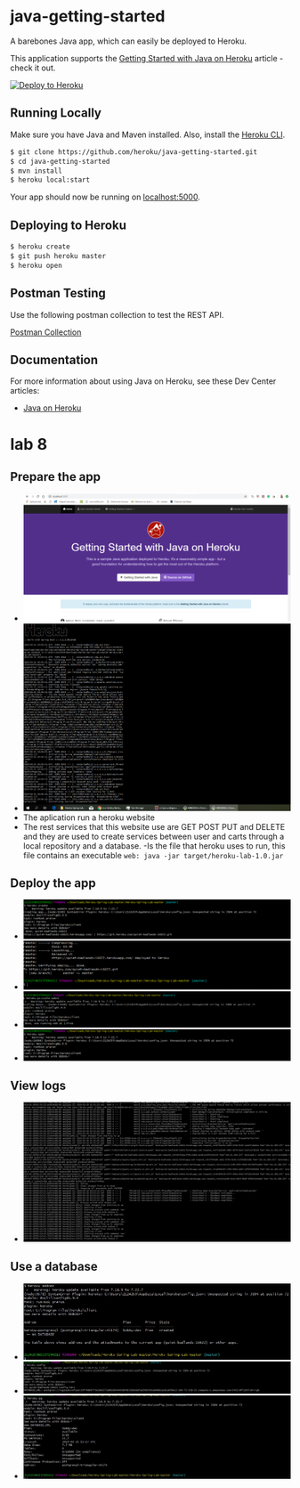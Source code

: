 # java-getting-started

A barebones Java app, which can easily be deployed to Heroku.

This application supports the [Getting Started with Java on Heroku](https://devcenter.heroku.com/articles/getting-started-with-java) article - check it out.

[![Deploy to Heroku](https://www.herokucdn.com/deploy/button.png)](https://heroku.com/deploy)

## Running Locally

Make sure you have Java and Maven installed.  Also, install the [Heroku CLI](https://cli.heroku.com/).

```sh
$ git clone https://github.com/heroku/java-getting-started.git
$ cd java-getting-started
$ mvn install
$ heroku local:start
```

Your app should now be running on [localhost:5000](http://localhost:5000/).

## Deploying to Heroku

```sh
$ heroku create
$ git push heroku master
$ heroku open
```

## Postman Testing

Use the following postman collection to test the REST API.

[Postman Collection](https://www.getpostman.com/collections/316dc4d4e748fe9810e9) 

## Documentation

For more information about using Java on Heroku, see these Dev Center articles:

- [Java on Heroku](https://devcenter.heroku.com/categories/java)


# lab 8
## Prepare the app
 - ![foto](13.png)
 - ![foto](3.PNG)
 - The aplication run a heroku website
 - The rest services that this website use are GET POST PUT and DELETE and they are used to create services between user and carts through a local repository and a database. 
 -Is the file that heroku uses to run, this file contains an executable `web: java -jar target/heroku-lab-1.0.jar` 
## Deploy the app
 - ![foto](5.PNG)
 - ![foto](4.PNG)
 - ![foto](6.PNG)
 - ![foto](7.PNG)
 ## View logs
 - ![foto](14.PNG)
 ## Use a database
 - ![foto](10.png)
 - ![foto](11.png)
 - ![foto](12.png)
